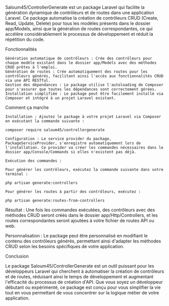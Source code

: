Saloum45/ControllerGenerate est un package Laravel qui facilite la génération dynamique de contrôleurs et de routes dans une application Laravel. Ce package automatise la création de contrôleurs CRUD (Create, Read, Update, Delete) pour tous les modèles présents dans le dossier app/Models, ainsi que la génération de routes correspondantes, ce qui accélère considérablement le processus de développement et réduit la répétition du code.

Fonctionnalités

    Génération automatique de contrôleurs : Crée des contrôleurs pour chaque modèle existant dans le dossier app/Models avec des méthodes CRUD prêtes à l'emploi.
    Génération de routes : Crée automatiquement des routes pour les contrôleurs générés, facilitant ainsi l'accès aux fonctionnalités CRUD via une API RESTful.
    Gestion des dépendances : Le package utilise l'autoloading de Composer pour s'assurer que toutes les dépendances sont correctement gérées.
    Installation simplifiée : Le package peut être facilement installé via Composer et intégré à un projet Laravel existant.

Comment ça marche

    Installation : Ajoutez le package à votre projet Laravel via Composer en exécutant la commande suivante :
    
    composer require saloum45/controllergenerate

    Configuration : Le service provider du package, PackageServiceProvider, s'enregistre automatiquement lors de l'installation. Ce provider va créer les commandes nécessaires dans le dossier app/Console/Commands si elles n'existent pas déjà.

    Exécution des commandes :

    Pour générer les contrôleurs, exécutez la commande suivante dans votre terminal :

    php artisan generate:controllers

    Pour générer les routes à partir des contrôleurs, exécutez :

    php artisan generate:routes-from-controllers

Résultat : Une fois les commandes exécutées, des contrôleurs avec des méthodes CRUD seront créés dans le dossier app/Http/Controllers, et les routes correspondantes seront ajoutées à votre fichier de routes API ou web.

Personnalisation : Le package peut être personnalisé en modifiant le contenu des contrôleurs générés, permettant ainsi d'adapter les méthodes CRUD selon les besoins spécifiques de votre application.

Conclusion

Le package Saloum45/ControllerGenerate est un outil puissant pour les développeurs Laravel qui cherchent à automatiser la création de contrôleurs et de routes, réduisant ainsi le temps de développement et augmentant l'efficacité du processus de création d'API. Que vous soyez un développeur débutant ou expérimenté, ce package est conçu pour vous simplifier la vie tout en vous permettant de vous concentrer sur la logique métier de votre application.